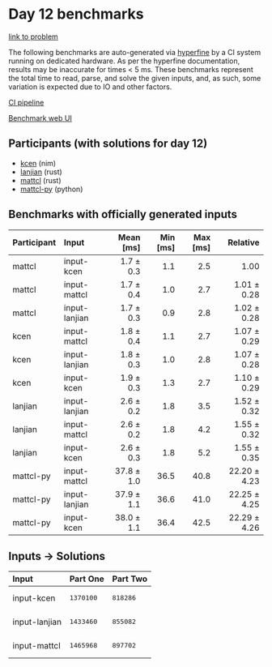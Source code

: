 # Day 12 benchmarks

[link to problem](https://adventofcode.com/2024/day/12)

The following benchmarks are auto-generated via
[hyperfine](https://github.com/sharkdp/hyperfine) by a CI system running on
dedicated hardware. As per the hyperfine documentation, results may be
inaccurate for times < 5 ms. These benchmarks represent the total time to read,
parse, and solve the given inputs, and, as such, some variation is expected due
to IO and other factors.

[CI pipeline](http://ci.papercode.net:8080/teams/main/pipelines/aoc2024)

[Benchmark web UI](https://aoc.ancalagon.black)


## Participants (with solutions for day 12)

- [kcen](https://github.com/kcen/aoc2024) (nim)
- [lanjian](https://github.com/lanjian/aoc-2024) (rust)
- [mattcl](https://github.com/mattcl/aoc2024) (rust)
- [mattcl-py](https://github.com/mattcl/aoc2024-py) (python)


## Benchmarks with officially generated inputs

| Participant | Input | Mean [ms] | Min [ms] | Max [ms] | Relative |
|:---|:---|---:|---:|---:|---:|
| mattcl | input-kcen | 1.7 ± 0.3 | 1.1 | 2.5 | 1.00 |
| mattcl | input-mattcl | 1.7 ± 0.4 | 1.0 | 2.7 | 1.01 ± 0.28 |
| mattcl | input-lanjian | 1.7 ± 0.3 | 0.9 | 2.8 | 1.02 ± 0.28 |
| kcen | input-mattcl | 1.8 ± 0.4 | 1.1 | 2.7 | 1.07 ± 0.29 |
| kcen | input-lanjian | 1.8 ± 0.3 | 1.0 | 2.8 | 1.07 ± 0.28 |
| kcen | input-kcen | 1.9 ± 0.3 | 1.3 | 2.7 | 1.10 ± 0.29 |
| lanjian | input-lanjian | 2.6 ± 0.2 | 1.8 | 3.5 | 1.52 ± 0.32 |
| lanjian | input-mattcl | 2.6 ± 0.2 | 1.8 | 4.2 | 1.55 ± 0.32 |
| lanjian | input-kcen | 2.6 ± 0.3 | 1.8 | 5.2 | 1.55 ± 0.35 |
| mattcl-py | input-mattcl | 37.8 ± 1.0 | 36.5 | 40.8 | 22.20 ± 4.23 |
| mattcl-py | input-lanjian | 37.9 ± 1.1 | 36.6 | 41.0 | 22.25 ± 4.25 |
| mattcl-py | input-kcen | 38.0 ± 1.1 | 36.4 | 42.5 | 22.29 ± 4.26 |


## Inputs -> Solutions

| Input | Part One | Part Two |
|:---|:---|:---|
|input-kcen|<pre>1370100</pre>|<pre>818286</pre>|
|input-lanjian|<pre>1433460</pre>|<pre>855082</pre>|
|input-mattcl|<pre>1465968</pre>|<pre>897702</pre>|